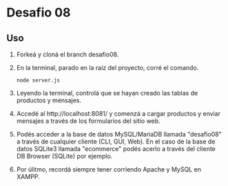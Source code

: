 # Desafio 08

## Uso

1. Forkeá y cloná el branch desafio08.

2. En la terminal, parado en la raíz del proyecto, corré el comando.

   ```
   node server.js
   ```

3. Leyendo la terminal, controlá que se hayan creado las tablas de productos y mensajes.

4. Accedé al http://localhost:8081/ y comenzá a cargar productos y enviar mensajes a través de los formularios del sitio web.

5. Podés acceder a la base de datos MySQL/MariaDB llamada "desafio08" a través de cualquier cliente (CLI, GUI, Web). En el caso de la base de datos SQLite3 llamada "ecommerce" podés acerlo a través del cliente DB Browser (SQLite) por ejemplo.

6. Por úlitmo, recordá siempre tener corriendo Apache y MySQL en XAMPP.